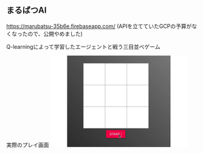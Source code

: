 ## まるばつAI

https://marubatsu-35b6e.firebaseapp.com/ (APIを立てていたGCPの予算がなくなったので、公開やめました)

Q-learningによって学習したエージェントと戦う三目並べゲーム

実際のプレイ画面
<img src="pics/tictactoe.gif"/>

